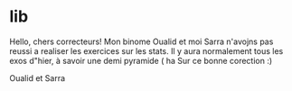 # lib
Hello, chers correcteurs! 
Mon binome Oualid et moi Sarra n'avojns pas reussi a realiser les exercices sur les stats.
Il y aura normalement tous les exos d"hier, à savoir une demi pyramide ( ha
Sur ce bonne corection :)

Oualid et Sarra
